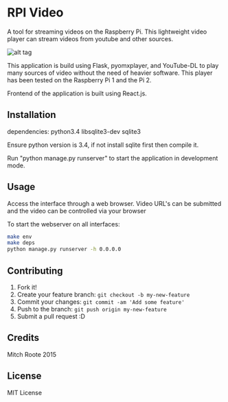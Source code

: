 # RPI Video

A tool for streaming videos on the Raspberry Pi.  This lightweight video player
can stream videos from youtube and other sources.

![alt tag](http://imgur.com/ZEQQVn9.png)

This application is build using Flask, pyomxplayer, and YouTube-DL to play many sources of video without the need of heavier software.  This player has been tested on the Raspberry Pi 1 and the Pi 2.

Frontend of the application is built using React.js.

## Installation

dependencies:
python3.4
libsqlite3-dev
sqlite3

Ensure python version is 3.4, if not install sqlite first then compile it.

Run "python manage.py runserver" to start the application in development mode.

## Usage

Access the interface through a web browser.  Video URL's can be submitted and the
video can be controlled via your browser

To start the webserver on all interfaces:
``` bash
make env
make deps
python manage.py runserver -h 0.0.0.0
```

## Contributing

1. Fork it!
2. Create your feature branch: `git checkout -b my-new-feature`
3. Commit your changes: `git commit -am 'Add some feature'`
4. Push to the branch: `git push origin my-new-feature`
5. Submit a pull request :D


## Credits

Mitch Roote 2015

## License

MIT License
